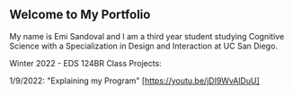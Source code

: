 ## Welcome to My Portfolio

My name is Emi Sandoval and I am a third year student studying Cognitive Science with a Specialization in Design and Interaction at UC San Diego.

Winter 2022 - EDS 124BR Class Projects:

1/9/2022:
"Explaining my Program"
[https://youtu.be/jDI9WvAlDuU]

